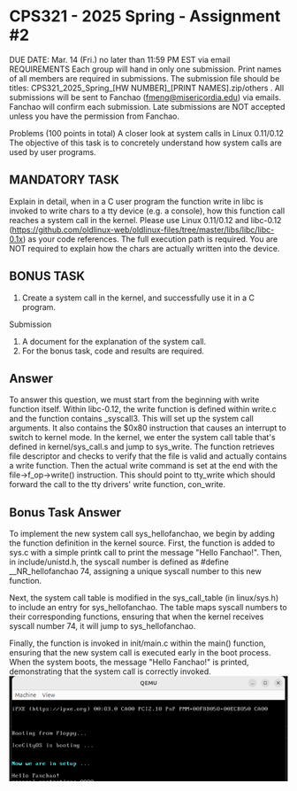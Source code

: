 # CPS321 - 2025 Spring - Assignment #2 
DUE DATE: Mar. 14 (Fri.) no later than 11:59 PM EST via email 
REQUIREMENTS 
Each group will hand in only one submission. 
Print names of all members are required in submissions. 
The submission file should be titles: CPS321_2025_Spring_[HW NUMBER]_[PRINT NAMES].zip/others . 
All submissions will be sent to Fanchao (fmeng@misericordia.edu) via emails. Fanchao will 
confirm each submission. 
Late submissions are NOT accepted unless you have the permission from Fanchao. 

 

 
Problems (100 points in total) 
A closer look at system calls in Linux 0.11/0.12 
The objective of this task is to concretely understand how system calls are used by user programs. 

 
## MANDATORY TASK 
Explain in detail, when in a C user program the function write in libc is invoked to write chars to a tty
device (e.g. a console), how this function call reaches a system call in the kernel. Please use Linux 0.11/0.12
and libc-0.12 (https://github.com/oldlinux-web/oldlinux-files/tree/master/libs/libc/libc-0.1x) as your code 
references. The full execution path is required. You are NOT required to explain how the chars are actually 
written into the device. 

 
## BONUS TASK 
1. Create a system call in the kernel, and successfully use it in a C program. 

 
Submission 
1. A document for the explanation of the system call. 
2. For the bonus task, code and results are required. 

 

## Answer 

To answer this question, we must start from the beginning with write function itself. Within libc-0.12, the
write function is defined within write.c and the function contains _syscall3. This will set up the system call
arguments. It also contains the $0x80 instruction that causes an interrupt to switch to kernel mode. In the kernel,
we enter the system call table that's defined in kernel/sys_call.s and jump to sys_write. The function retrieves
file descriptor and checks to verify that the file is valid and actually contains a write function. Then the actual
write command is set at the end with the file->f_op->write() instruction. This should point to tty_write which 
should forward the call to the tty drivers' write function, con_write.  

 
## Bonus Task Answer

To implement the new system call sys_hellofanchao, we begin by adding the function definition in the kernel source. First, the function is added to sys.c with a simple printk call to print the message "Hello Fanchao!". Then, in include/unistd.h, the syscall number is defined as #define __NR_hellofanchao 74, assigning a unique syscall number to this new function.

Next, the system call table is modified in the sys_call_table (in  linux/sys.h) to include an entry for sys_hellofanchao. The table maps syscall numbers to their corresponding functions, ensuring that when the kernel receives syscall number 74, it will jump to sys_hellofanchao.

Finally, the function is invoked in init/main.c within the main() function, ensuring that the new system call is executed early in the boot process. When the system boots, the message "Hello Fanchao!" is printed, demonstrating that the system call is correctly invoked.
![image](/output/image.png)
 
